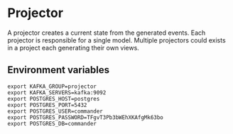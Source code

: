 # Projector

A projector creates a current state from the generated events. Each projector is responsible for a single model. Multiple projectors could exists in a project each generating their own views.

## Environment variables

```
export KAFKA_GROUP=projector
export KAFKA_SERVERS=kafka:9092
export POSTGRES_HOST=postgres
export POSTGRES_PORT=5432
export POSTGRES_USER=commander
export POSTGRES_PASSWORD=TFgvT3Pb3bWEhXKAfgMk63bo
export POSTGRES_DB=commander
```
